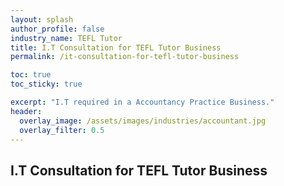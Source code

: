 ```yaml
---
layout: splash 
author_profile: false 
industry_name: TEFL Tutor
title: I.T Consultation for TEFL Tutor Business
permalink: /it-consultation-for-tefl-tutor-business

toc: true
toc_sticky: true

excerpt: "I.T required in a Accountancy Practice Business."
header:
  overlay_image: /assets/images/industries/accountant.jpg
  overlay_filter: 0.5 
---
```


## I.T Consultation for TEFL Tutor Business